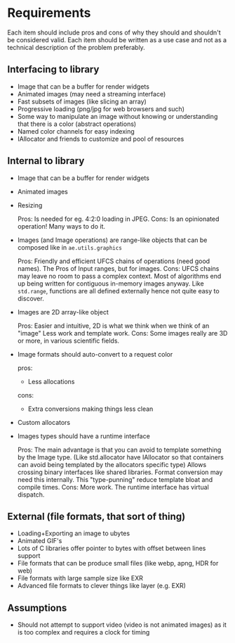 # Requirements
Each item should include pros and cons of why they should and shouldn't be considered valid.
Each item should be written as a use case and not as a technical description of the problem preferably.

## Interfacing to library
- Image that can be a buffer for render widgets
- Animated images (may need a streaming interface)
- Fast subsets of images (like slicing an array)
- Progressive loading (png/jpg for web browsers and such)
- Some way to manipulate an image without knowing or understanding that there is a color (abstract operations)
- Named color channels for easy indexing
- IAllocator and friends to customize and pool of resources

## Internal to library

- Image that can be a buffer for render widgets

- Animated images

- Resizing

  Pros:
      Is needed for eg. 4:2:0 loading in JPEG.
  Cons:
      Is an opinionated operation! Many ways to do it.

- Images (and Image operations) are range-like objects that can be composed like in `ae.utils.graphics`

  Pros:
      Friendly and efficient UFCS chains of operations (need good names).
      The Pros of Input ranges, but for images.
  Cons:
      UFCS chains may leave no room to pass a complex context.
      Most of algorithms end up being written for contiguous in-memory images anyway.
      Like `std.range`, functions are all defined externally hence not quite easy to discover.

- Images are 2D array-like object

  Pros:
      Easier and intuitive, 2D is what we think when we think of an "image"
      Less work and template work.
  Cons:
      Some images really are 3D or more, in various scientific fields.

- Image formats should auto-convert to a request color

  pros:
    - Less allocations

  cons:
    - Extra conversions making things less clean
- Custom allocators

- Images types should have a runtime interface

  Pros:
      The main advantage is that you can avoid to template something by the Image type.
      (Like std.allocator have IAllocator so that containers can avoid being templated by the allocators specific type)
      Allows crossing binary interfaces like shared libraries.
      Format conversion may need this internally.
      This "type-punning" reduce template bloat and compile times.
  Cons:
      More work.
      The runtime interface has virtual dispatch.

## External (file formats, that sort of thing)
- Loading+Exporting an image to ubytes
- Animated GIF's
- Lots of C libraries offer pointer to bytes with offset between lines support
- File formats that can be produce small files (like webp, apng, HDR for web)
- File formats with large sample size like EXR
- Advanced file formats to clever things like layer (e.g. EXR)

## Assumptions
- Should not attempt to support video (video is not animated images) as it is too complex and requires a clock for timing
